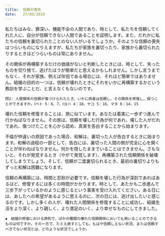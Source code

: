 ```yaml
---
title:  信頼の喪失
date:   27/05/2019
---
```


私たちはみな、罪深い、機能不全の人間であり、時として、私たちを信頼してくれた人に、自分が信頼できない人間であることを証明します。また、だれかに私たちの信頼を裏切られたことのない人がいるでしょうか。そのような信頼の喪失はつらいものになりえますが、私たちが家族を裏切ったり、家族から裏切られたりするときほどつらいものは常にありません。

その関係が再構築するだけの価値がないと判断したときには、時として、失ったものを切り捨て、逃げたほうが簡単だと思えるかもしれません。しかし言うまでもなく、それが家族、例えば伴侶である場合には、それほど簡単ではありません。結婚の目的の一つは、信頼が壊れたときにそれをいかに再構築するかという教訓を学ぶことだ、と言えなくもないのです。

`問2: 人間関係の信頼が傷つけられたとき、いかに両者は信頼し、その関係を修復し、保つことができますか。Ⅰペト 5：6、7、Ⅰヨハ 4：18、ヤコ 5：16、マタ 6：14、15`

壊れた信頼を修復することは、旅に似ています。あなたは着実に一歩ずつ進んで行かねばなりません。その旅は、信頼を壊した行為が何であれ、壊した人がだれであれ、傷つけたことを心から認め、真実を告白することから始まります。

不倫が仲違いの原因であった場合、和解は、裏切った人が告白するときに始まります。和解の過程の一部として、告白には、裏切った人間の側が完全に心を開くことが伴わねばなりません。何かを隠したままでいることはできません。さもないと、それが発覚するとき（やがて発覚します）、再構築された信頼関係を破壊してしまうでしょう。そして、信頼が二度裏切られるとき、最初の裏切りよりもずっと和解は困難になります。

信頼の再構築には、時間と忍耐が必要です。信頼を壊した行為が深刻であればあるほど、修復するには多くの時間がかかります。時として、あたかも二歩進んで三歩下がっているかのように感じるという事実を受け入れてください。ある日には、あしたへの希望があるように思えるのに、次の日には、逃げ出したいと感じるのです。しかし多くの人が、壊れた人間関係を修復することに成功し、結婚生活をより深く、より親しく、より満足のいく、より幸せなものにしてきました。

`◆　結婚の修復における原則で、ほかの種類の壊れた信頼関係においても用いることのできるものは何ですか。その一方で、たとえ赦すとしても、もはや信頼しえない状況、または信頼すべきでない状況とは、どのような状況でしょうか。`